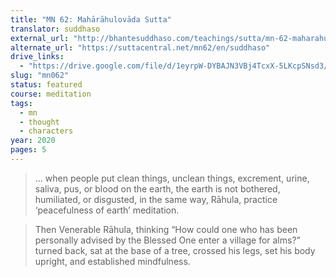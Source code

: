 ```yaml
---
title: "MN 62: Mahārāhulovāda Sutta"
translator: suddhaso
external_url: "http://bhantesuddhaso.com/teachings/sutta/mn-62-maharahulovada-sutta/"
alternate_url: "https://suttacentral.net/mn62/en/suddhaso"
drive_links:
  - "https://drive.google.com/file/d/1eyrpW-DYBAJN3VBj4TcxX-5LKcpSNsd3/view?usp=drivesdk"
slug: "mn062"
status: featured
course: meditation
tags:
  - mn
  - thought
  - characters
year: 2020
pages: 5
---
```


> … when people put clean things, unclean things, excrement, urine, saliva, pus, or blood on the earth, the earth is not bothered, humiliated, or disgusted, in the same way, Rāhula, practice ‘peacefulness of earth’ meditation.

> Then Venerable Rāhula, thinking “How could one who has been personally advised by the Blessed One enter a village for alms?” turned back, sat at the base of a tree, crossed his legs, set his body upright, and established mindfulness.
